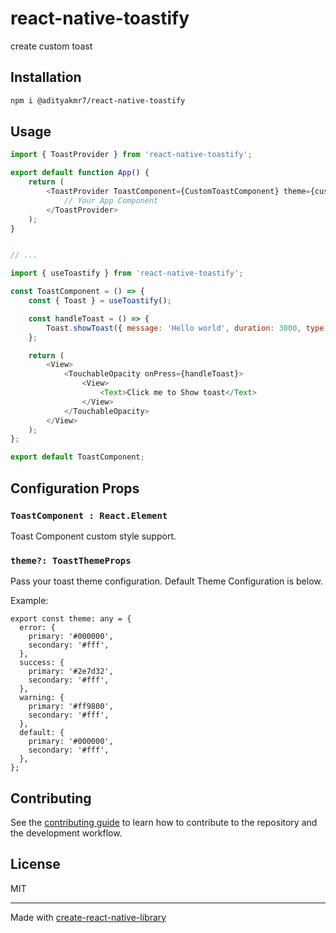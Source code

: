 # react-native-toastify

create custom toast

## Installation

```sh
npm i @adityakmr7/react-native-toastify
```

## Usage

```js
import { ToastProvider } from 'react-native-toastify';

export default function App() {
    return (
        <ToastProvider ToastComponent={CustomToastComponent} theme={customTheme}>
            // Your App Component
        </ToastProvider>
    );
}


// ...

import { useToastify } from 'react-native-toastify';

const ToastComponent = () => {
    const { Toast } = useToastify();

    const handleToast = () => {
        Toast.showToast({ message: 'Hello world', duration: 3000, type: "default" });
    };

    return (
        <View>
            <TouchableOpacity onPress={handleToast}>
                <View>
                    <Text>Click me to Show toast</Text>
                </View>
            </TouchableOpacity>
        </View>
    );
};

export default ToastComponent;

```

## Configuration Props

### `ToastComponent : React.Element`

Toast Component custom style support.

### `theme?: ToastThemeProps`

Pass your toast theme configuration. Default Theme Configuration is below.

Example:

```
export const theme: any = {
  error: {
    primary: '#000000',
    secondary: '#fff',
  },
  success: {
    primary: '#2e7d32',
    secondary: '#fff',
  },
  warning: {
    primary: '#ff9800',
    secondary: '#fff',
  },
  default: {
    primary: '#000000',
    secondary: '#fff',
  },
};

```

## Contributing

See the [contributing guide](CONTRIBUTING.md) to learn how to contribute to the repository and the development workflow.

## License

MIT

---

Made with [create-react-native-library](https://github.com/callstack/react-native-builder-bob)
